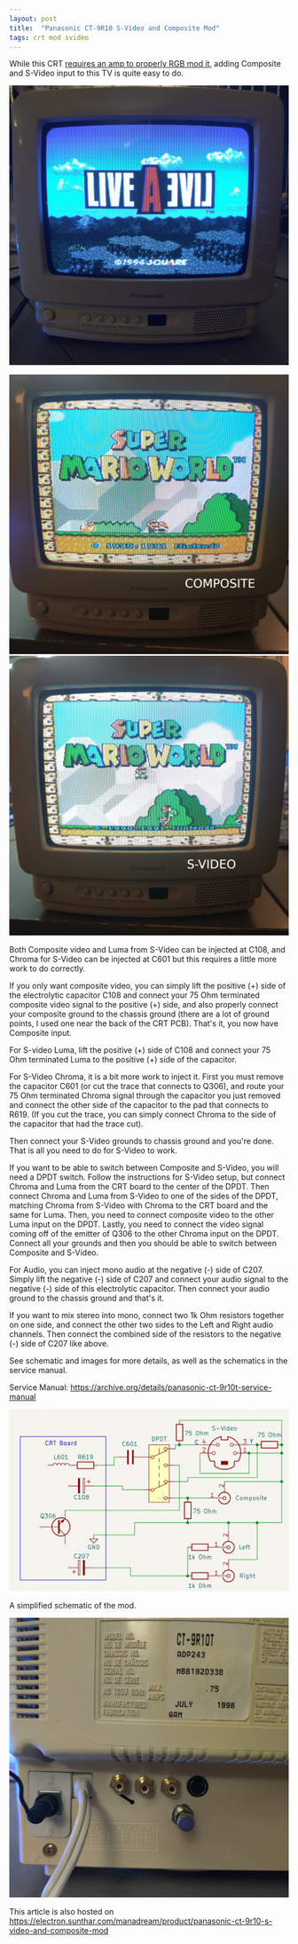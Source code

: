```yaml
---
layout: post
title:  "Panasonic CT-9R10 S-Video and Composite Mod"
tags: crt mod svideo
---
```

While this CRT [requires an amp to properly RGB mod it](https://sector.sunthar.com/guides/crt-rgb-mod/panasonic-ct-9r10ct.html), adding Composite and S-Video input to this TV is quite easy to do.

![set](/assets/img/IMG_20250711_010259.jpg)

![composite](/assets/img/IMG_20250710_225426.jpg)
![s-video](/assets/img/IMG_20250710_225412.jpg)

Both Composite video and Luma from S-Video can be injected at C108, and Chroma for S-Video can be injected at  C601 but this requires a little more work to do correctly.

If you only want composite video, you can simply lift the positive (+) side of the electrolytic capacitor C108 and connect your 75 Ohm terminated composite video signal to the positive (+) side, and also properly connect your composite ground to the chassis ground (there are a lot of ground points, I used  one near the back of the CRT PCB). That's it, you now have Composite input.

For S-video Luma, lift the positive (+) side of C108 and connect your 75 Ohm terminated Luma to the positive (+) side of the capacitor. 

For S-Video Chroma, it is a bit more work to inject it. First you must remove the capacitor C601 (or cut the trace that connects to Q306), and route your 75 Ohm terminated Chroma signal through the capacitor you just removed and connect the other side of the capacitor to the pad that connects to R619. (If you cut the trace, you can simply connect Chroma to the side of the capacitor that had the trace cut).

Then connect your S-Video grounds to chassis ground and you're done. That is all you need to do for S-Video to work.

If you want to be able to switch between Composite and S-Video, you will need a DPDT switch. Follow the instructions for S-Video setup, but connect Chroma and Luma from the CRT board to the center of the DPDT. Then connect Chroma and Luma from S-Video to one of the sides of the DPDT, matching Chroma from S-Video with Chroma to the CRT board and the same for Luma. Then, you need to connect composite video to the other Luma input on the DPDT. Lastly, you need to connect the video signal coming off of the emitter of Q306 to the other Chroma input on the DPDT. Connect all your grounds and then you should be able to switch between Composite and S-Video.

For Audio, you can inject mono audio at the negative (-) side of C207. Simply lift the negative (-) side of C207 and connect your audio signal to the negative (-) side of this electrolytic capacitor. Then connect your audio ground to the chassis ground and that's it.

If you want to mix stereo into mono, connect two 1k Ohm resistors together on one side, and connect the other two sides to the Left and Right audio channels. Then connect the combined side of the resistors to the negative (-) side of C207 like above.

See schematic and images for more details, as well as the schematics in the service manual.

Service Manual: https://archive.org/details/panasonic-ct-9r10t-service-manual

![schematic](/assets/img/Screenshot%20from%202025-07-11%2000-47-40.png)

A simplified schematic of the mod.

![back](/assets/img/IMG_20250711_011138.jpg)

This article is also hosted on https://electron.sunthar.com/manadream/product/panasonic-ct-9r10-s-video-and-composite-mod
